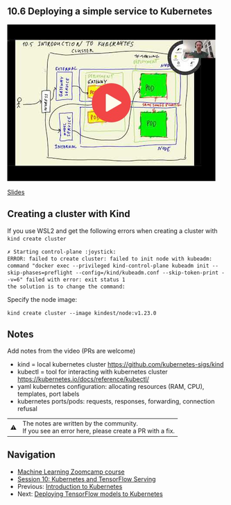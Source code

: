
## 10.6 Deploying a simple service to Kubernetes

<a href="https://www.youtube.com/watch?v=PPUCVRIV9t8&list=PL3MmuxUbc_hIhxl5Ji8t4O6lPAOpHaCLR"><img src="images/thumbnail-10-06.jpg"></a>
 

[Slides](https://www.slideshare.net/AlexeyGrigorev/ml-zoomcamp-10-kubernetes)


## Creating a cluster with Kind

If you use WSL2 and get the following errors when creating a cluster with `kind create cluster` 

```
✗ Starting control-plane :joystick:
ERROR: failed to create cluster: failed to init node with kubeadm: command "docker exec --privileged kind-control-plane kubeadm init --skip-phases=preflight --config=/kind/kubeadm.conf --skip-token-print --v=6" failed with error: exit status 1
the solution is to change the command:
```

Specify the node image: 

```
kind create cluster --image kindest/node:v1.23.0
```

## Notes

Add notes from the video (PRs are welcome)

* kind = local kubernetes cluster https://github.com/kubernetes-sigs/kind
* kubectl = tool for interacting with kubernetes cluster https://kubernetes.io/docs/reference/kubectl/
* yaml kubernetes configuration: allocating resources (RAM, CPU), templates, port labels
* kubernetes ports/pods: requests, responses, forwarding, connection refusal

<table>
   <tr>
      <td>⚠️</td>
      <td>
         The notes are written by the community. <br>
         If you see an error here, please create a PR with a fix.
      </td>
   </tr>
</table>


## Navigation

* [Machine Learning Zoomcamp course](../)
* [Session 10: Kubernetes and TensorFlow Serving](./)
* Previous: [Introduction to Kubernetes](05-kubernetes-intro.md)
* Next: [Deploying TensorFlow models to Kubernetes](07-kubernetes-tf-serving.md)
